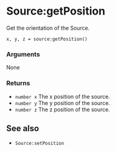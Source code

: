 <!--
category: reference
-->

Source:getPosition
===

Get the orientation of the Source.

    x, y, z = source:getPosition()

### Arguments

None

### Returns

- `number x` The x position of the source.
- `number y` The y position of the source.
- `number z` The z position of the source.

See also
---

- `Source:setPosition`
